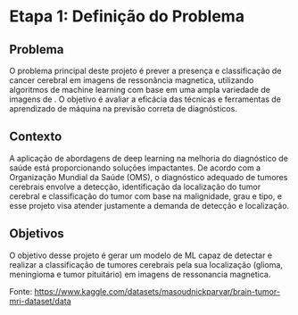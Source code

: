 # Etapa 1: Definição do Problema

## Problema
O problema principal deste projeto é prever a presença e classificação de cancer cerebral em imagens de ressonância magnetica, utilizando algoritmos de machine learning com base em uma ampla variedade de imagens de . O objetivo é avaliar a eficácia das técnicas e ferramentas de aprendizado de máquina na previsão correta de diagnósticos.

## Contexto
A aplicação de abordagens de deep learning na melhoria do diagnóstico de saúde está proporcionando soluções impactantes. De acordo com a Organização Mundial da Saúde (OMS), o diagnóstico adequado de tumores cerebrais envolve a detecção, identificação da localização do tumor cerebral e classificação do tumor com base na malignidade, grau e tipo, e esse projeto visa atender justamente a demanda de detecção e localização.

## Objetivos
O objetivo desse projeto é gerar um modelo de ML capaz de detectar e realizar a classificação de tumores cerebrais pela sua localização (glioma, meningioma e tumor pituitário) em imagens de ressonancia magnetica.

Fonte: https://www.kaggle.com/datasets/masoudnickparvar/brain-tumor-mri-dataset/data
